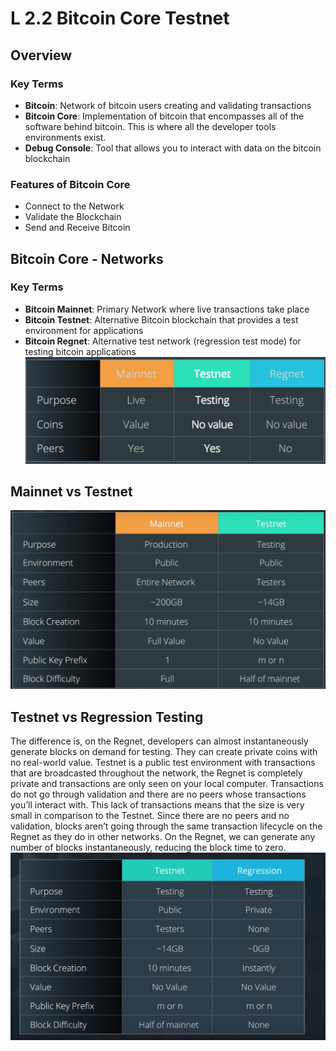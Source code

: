 # L 2.2 Bitcoin Core Testnet 
## Overview 
### Key Terms 
- **Bitcoin**: Network of bitcoin users creating and validating transactions
- **Bitcoin Core**: Implementation of bitcoin that encompasses all of the software behind bitcoin. This is where all the developer tools environments exist. 
- **Debug Console**: Tool that allows you to interact with data on the bitcoin blockchain

### Features of Bitcoin Core 
- Connect to the Network 
- Validate the Blockchain 
- Send and Receive Bitcoin 


## Bitcoin Core - Networks 
### Key Terms 
- **Bitcoin Mainnet**: Primary Network where live transactions take place 
- **Bitcoin Testnet**: Alternative Bitcoin blockchain that provides a test environment for applications
- **Bitcoin Regnet**: Alternative test network (regression test mode) for testing bitcoin applications 
![](L2.2%20Bitcoin%20Core%20Testnet/A3CA40B8-23E3-4F2E-835A-4342FDA4EF35.png)


## Mainnet vs Testnet
![](L2.2%20Bitcoin%20Core%20Testnet/365832BD-687B-4917-8A17-0034EB6969C8.png)

## Testnet vs Regression Testing 
The difference is, on the Regnet, developers can almost instantaneously generate blocks on demand for testing. They can create private coins with no real-world value. 
Testnet is a public test environment with transactions that are broadcasted throughout the network, the Regnet is completely private and transactions are only seen on your local computer. Transactions do not go through validation and there are no peers whose transactions you’ll interact with. This lack of transactions means that the size is very small in comparison to the Testnet. Since there are no peers and no validation, blocks aren’t going through the same transaction lifecycle on the Regnet as they do in other networks. On the Regnet, we can generate any number of blocks instantaneously, reducing the block time to zero. 
![](L2.2%20Bitcoin%20Core%20Testnet/6C575C18-3903-4A9D-BA60-673C588FD28D.png)


 
